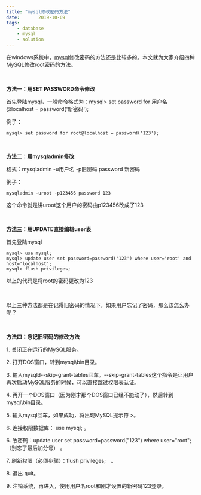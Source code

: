 ```yaml
---
title: "mysql修改密码方法"
date:       2019-10-09
tags:
	- database
	- mysql
	- solution
---
```


<div class="content-intro view-box "><p>在windows系统中，<a href="https://www.w3cschool.cn/mysql/" target="_blank">mysql</a>修改密码的方法还是比较多的。本文就为大家介绍四种MySQL修改root密码的方法。</p><p><br></p><p><b>方法一：用SET&nbsp;PASSWORD命令修改
</b></p><p>首先登陆mysql，一般命令格式为：mysql&gt;&nbsp;set&nbsp;password&nbsp;for&nbsp;用户名@localhost&nbsp;=&nbsp;password('新密码');&nbsp;
</p><p>例子：
</p><pre lang="sql" style="max-width: 100%;"><code class="sql hljs">mysql&gt; <span class="hljs-keyword">set</span> <span class="hljs-keyword">password</span> <span class="hljs-keyword">for</span> root@localhost = <span class="hljs-keyword">password</span>(<span class="hljs-string">'123'</span>); </code></pre><p><br></p><p><b>方法二：用mysqladmin修改
</b></p><p>格式：mysqladmin&nbsp;-u用户名&nbsp;-p旧密码&nbsp;password&nbsp;新密码&nbsp;
</p><p>例子：
</p><pre lang="sql" style="max-width: 100%;"><code class="sql hljs">mysqladmin -uroot -p123456 password 123 </code></pre><p>这个命令就是讲uroot这个用户的密码由p123456改成了123
</p><p><br></p><p><b>方法三：用UPDATE直接编辑user表&nbsp;
</b></p><p>首先登陆mysql
</p><pre lang="sql" style="max-width: 100%;"><code class="sql hljs">mysql&gt; <span class="hljs-keyword">use</span> mysql; 
mysql&gt; <span class="hljs-keyword">update</span> <span class="hljs-keyword">user</span> <span class="hljs-keyword">set</span> <span class="hljs-keyword">password</span>=<span class="hljs-keyword">password</span>(<span class="hljs-string">'123'</span>) <span class="hljs-keyword">where</span> <span class="hljs-keyword">user</span>=<span class="hljs-string">'root'</span> <span class="hljs-keyword">and</span> host=<span class="hljs-string">'localhost'</span>; 
mysql&gt; <span class="hljs-keyword">flush</span> <span class="hljs-keyword">privileges</span>; </code></pre><p>以上的代码是将root的密码更改为123
</p><p><br></p><p>以上三种方法都是在记得旧密码的情况下，如果用户忘记了密码，那么该怎么办呢？
</p><p><br></p><p><b>方法四：忘记旧密码的修改方法
</b></p><p>1.&nbsp;关闭正在运行的MySQL服务。&nbsp;
</p><p>2.&nbsp;打开DOS窗口，转到mysql\bin目录。&nbsp;
</p><p>3.&nbsp;输入mysqld--skip-grant-tables回车。--skip-grant-tables这个指令是让用户再次启动MySQL服务的时候，可以直接跳过权限表认证。&nbsp;
</p><p>4.&nbsp;再开一个DOS窗口（因为刚才那个DOS窗口已经不能动了），然后转到mysql\bin目录。&nbsp;
</p><p>5.&nbsp;输入mysql回车，如果成功，将出现MySQL提示符&nbsp;&gt;。&nbsp;
</p><p>6.&nbsp;连接权限数据库：&nbsp;use&nbsp;mysql;&nbsp;。&nbsp;
</p><p>6.&nbsp;改密码：update&nbsp;user&nbsp;set&nbsp;password=password("123")&nbsp;where&nbsp;user="root";（别忘了最后加分号）&nbsp;。&nbsp;
</p><p>7.&nbsp;刷新权限（必须步骤）：flush&nbsp;privileges;　。&nbsp;
</p><p>8.&nbsp;退出&nbsp;quit。&nbsp;
</p><p>9.&nbsp;注销系统，再进入，使用用户名root和刚才设置的新密码123登录。&nbsp;
</p></div>